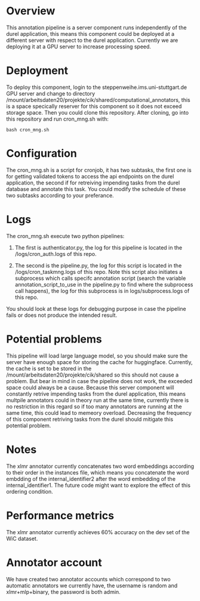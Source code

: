 # Overview
This annotation pipeline is a server component runs independently of the durel application, this means this component could be deployed at a different server with respect to the durel application. Currently we are deploying it at a GPU server to increase processing speed. 

# Deployment
To deploy this component, login to the steppenweihe.ims.uni-stuttgart.de GPU server and change to directory /mount/arbeitsdaten20/projekte/cik/shared/computational_annotators, this is a space specically reserver for this component so it does not exceed storage space. Then you could clone this repository.
After cloning, go into this repository and run cron_mng.sh with:

`bash cron_mng.sh`

# Configuration
The cron_mng.sh is a script for cronjob, it has two subtasks, the first one is for getting validated tokens to access the api endpoints on the durel application, the second if for retreiving impending tasks from the durel database and annotate this task. You could modify the schedule of these two subtasks according to your preferance. 

# Logs
The cron_mng.sh execute two python pipelines: 

1. The first is authenticator.py, the log for this pipeline is located in the /logs/cron_auth.logs of this repo. 

2. The second is the pipeline.py, the log for this script is located in the /logs/cron_taskmng.logs of this repo. Note this script also initiates a subprocess which calls specifc annotation script (search the variable annotation_script_to_use in the pipeline.py to find where the subprocess call happens), the log for this subprocess is in logs/subprocess.logs of this repo. 

You should look at these logs for debugging purpose in case the pipeline fails or does not produce the intended result.

# Potential problems
This pipeline will load large language model, so you should make sure the server have enough space for storing the cache for huggingface. Currently, the cache is set to be stored in the /mount/arbeitsdaten20/projekte/cik/shared so this should not cause a problem. But bear in mind in case the pipeline does not work, the exceeded space could always be a cause. 
Because this server component will constantly retrive impending tasks from the durel application, this means multpile annotators could in theory run at the same time, currently there is no restriction in this regard so if too many annotators are running at the same time, this could lead to memeory overload. Decreasing the frequency of this component retriving tasks from the durel should mitigate this potential problem.

# Notes 
The xlmr annotator currently concatenates two word embeddings according to their order in the instances file, which means you concatenate the word embdding of the internal_identifier2 after the word embedding of the internal_identifier1. The future code might want to explore the effect of this ordering condition.

# Performance metrics
The xlmr annotator currently achieves 60% accuracy on the dev set of the WiC dataset.

# Annotator account
We have created two annotator accounts which correspond to two automatic annotators we currently have, the username is random and xlmr+mlp+binary, the password is both admin.




